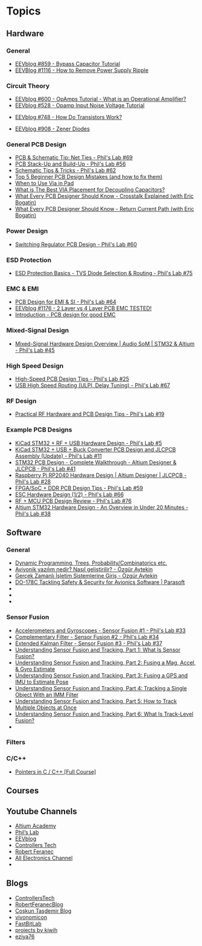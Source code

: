 # Topics
## Hardware

### General
- [EEVblog #859 - Bypass Capacitor Tutorial](https://www.youtube.com/watch?v=BcJ6UdDx1vg)
- [EEVBlog #1116 - How to Remove Power Supply Ripple](https://www.youtube.com/watch?v=wopmEyZKnYo)
### Circuit Theory
<!--- Opamp --->
- [EEVblog #600 - OpAmps Tutorial - What is an Operational Amplifier?](https://www.youtube.com/watch?v=7FYHt5XviKc)
- [EEVblog #528 - Opamp Input Noise Voltage Tutorial](https://www.youtube.com/watch?v=Y0jkPLuFdnM)
<!--- Transistor --->
- [EEVblog #748 - How Do Transistors Work?](https://www.youtube.com/watch?v=qUeK7pHe0rI)
<!--- Diode --->
- [EEVblog #908 - Zener Diodes](https://www.youtube.com/watch?v=O0ifJ4oVdG4)

### General PCB Design
- [PCB & Schematic Tip: Net Ties - Phil's Lab #69](https://youtu.be/MgbO0iysi6I)
- [PCB Stack-Up and Build-Up - Phil's Lab #56](https://youtu.be/QAOEtfvCaMw)
- [Schematic Tips & Tricks - Phil's Lab #62](https://youtu.be/ywBPm7TMpfk)
- [Top 5 Beginner PCB Design Mistakes (and how to fix them)](https://www.youtube.com/watch?v=D0X76Kbf8fQ)
- [When to Use Via in Pad](https://www.youtube.com/watch?v=-L-0CkH3aEk)
- [What is The Best VIA Placement for Decoupling Capacitors?](https://www.youtube.com/watch?v=XumNc480qYo)
- [What Every PCB Designer Should Know - Crosstalk Explained (with Eric Bogatin)](https://www.youtube.com/watch?v=EF7SxgcDfCo)
- [What Every PCB Designer Should Know - Return Current Path (with Eric Bogatin)](https://www.youtube.com/watch?v=icRzEZF3eZo)
### Power Design
- [Switching Regulator PCB Design - Phil's Lab #60](https://youtu.be/AmfLhT5SntE)
### ESD Protection
- [ESD Protection Basics - TVS Diode Selection & Routing - Phil's Lab #75](https://www.youtube.com/watch?v=MmG_m4xVNfQ) 
### EMC & EMI
- [PCB Design for EMI & SI - Phil's Lab #64](https://www.youtube.com/watch?v=VtzPL8wQ8-E)
- [EEVblog #1176 - 2 Layer vs 4 Layer PCB EMC TESTED!](https://youtu.be/crs_QLuUTyQ)
- [Introduction - PCB design for good EMC](https://www.youtube.com/watch?v=3FJsfiiYRPA)
### Mixed-Signal Design
- [Mixed-Signal Hardware Design Overview | Audio SoM | STM32 & Altium - Phil's Lab #45](https://youtu.be/2kYJwosAz3Y)
### High Speed Design
- [High-Speed PCB Design Tips - Phil's Lab #25](https://www.youtube.com/watch?v=VRJI0X-6yTg)
- [USB High Speed Routing (ULPI, Delay Tuning) - Phil's Lab #67](https://youtu.be/wQ37NxSeP48)
### RF Design
- [Practical RF Hardware and PCB Design Tips - Phil's Lab #19](https://youtu.be/_Hfzq1QES-Q)
### Example PCB Designs
- [KiCad STM32 + RF + USB Hardware Design - Phil's Lab #5](https://www.youtube.com/watch?v=14_jh3nLSsU&t=3s)
- [KiCad STM32 + USB + Buck Converter PCB Design and JLCPCB Assembly (Update) - Phil's Lab #11](https://www.youtube.com/watch?v=C7-8nUU6e3E&list=PLXSyc11qLa1b9VA7nw8-DiLRXVhZ2iUN2)
- [STM32 PCB Design - Complete Walkthrough - Altium Designer & JLCPCB - Phil's Lab #41](https://www.youtube.com/watch?v=PMEpQZ90f34&list=PLXSyc11qLa1b9VA7nw8-DiLRXVhZ2iUN2&index=3)
- [Raspberry Pi RP2040 Hardware Design | Altium Designer | JLCPCB - Phil's Lab #28](https://youtu.be/X00Cm5LMNQk)
- [FPGA/SoC + DDR PCB Design Tips - Phil's Lab #59](https://youtu.be/5vPeSdU22ns)
- [ESC Hardware Design (1/2) - Phil's Lab #66](https://youtu.be/dJjxcjJOlN0)
- [RF + MCU PCB Design Review - Phil's Lab #76](https://www.youtube.com/watch?v=71bW_sKZIZw)
- [Altium STM32 Hardware Design - An Overview in Under 20 Minutes - Phil's Lab #38](https://www.youtube.com/watch?v=H7i2YXUBheE)


## Software

### General
- [Dynamic Programming, Trees, Probability/Combinatorics etc.](https://youtube.com/playlist?list=PLDjGkpToBsYCaRoQ-_S5MRxYMuKgHD62w)
- [Aviyonik yazılım nedir? Nasıl geliştirilir? - Özgür Aytekin](https://www.youtube.com/watch?v=mqS-VJasz-s&t=616s)
- [Gerçek Zamanlı İşletim Sistemlerine Giriş - Özgür Aytekin](https://www.youtube.com/watch?v=n9plPNjK_uE)
- [DO-178C Tackling Safety & Security for Avionics Software | Parasoft](https://www.youtube.com/watch?v=EcXu5U6wyUg&list=WL&index=9&t=1s)
- []()
- []()
- []()
### Sensor Fusion
- [Accelerometers and Gyroscopes - Sensor Fusion #1 - Phil's Lab #33](https://www.youtube.com/watch?v=RZd6XDx5VXo)
- [Complementary Filter - Sensor Fusion #2 - Phil's Lab #34](https://www.youtube.com/watch?v=BUW2OdAtzBw)
- [Extended Kalman Filter - Sensor Fusion #3 - Phil's Lab #37](https://www.youtube.com/watch?v=hQUkiC5o0JI)
- [Understanding Sensor Fusion and Tracking, Part 1: What Is Sensor Fusion?](https://youtu.be/6qV3YjFppuc)
- [Understanding Sensor Fusion and Tracking, Part 2: Fusing a Mag, Accel, & Gyro Estimate](https://www.youtube.com/watch?v=0rlvvYgmTvI)
- [Understanding Sensor Fusion and Tracking, Part 3: Fusing a GPS and IMU to Estimate Pose](https://youtu.be/hN8dL55rP5I)
- [Understanding Sensor Fusion and Tracking, Part 4: Tracking a Single Object With an IMM Filter](https://youtu.be/hJG08iWlres)
- [Understanding Sensor Fusion and Tracking, Part 5: How to Track Multiple Objects at Once](https://youtu.be/IIt1LHIHYc4)
- [Understanding Sensor Fusion and Tracking, Part 6: What Is Track-Level Fusion?](https://youtu.be/r0THmp0WxJI)
- []()

### Filters

### C/C++
- [Pointers in C / C++ [Full Course]](https://www.youtube.com/watch?v=zuegQmMdy8M)
## Courses

## Youtube Channels
- [Altium Academy](https://www.youtube.com/channel/UCWLoHp3WJG_ats8waVCu7Mw)
- [Phil’s Lab](https://www.youtube.com/c/PhilS94)
- [EEVblog ](https://www.youtube.com/c/EevblogDave)
- [Controllers Tech](https://www.youtube.com/c/ControllersTech)
- [Robert Feranec](https://www.youtube.com/c/RobertFeranec)
- [All Electronics Channel](https://www.youtube.com/c/AllElectronicsChannel)
- []()

## Blogs
- [ControllersTech](https://controllerstech.com/)
- [RobertFeranecBlog](https://welldoneblog.fedevel.com/)
- [Coşkun Taşdemir Blog](https://coskuntasdemir.com/)
- [vivonomicon](https://vivonomicon.com/)
- [FastBitLab](http://fastbitlab.com/)
- [projects by kiwih](https://01001000.xyz/)
- [eziya76](https://blog.naver.com/eziya76)